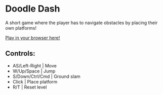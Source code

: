# Doodle Dash

A short game where the player has to navigate obstacles by placing their own platforms!

[Play in your browser here!](https://fire-entity.itch.io/doodle-dash)

## Controls:

  - AS/Left-Right | Move
  - W/Up/Space | Jump
  - S/Down/Ctrl/Cmd | Ground slam
  - Click | Place platform
  - R/T | Reset level
